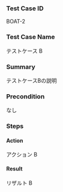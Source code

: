 ### Test Case ID
BOAT-2

### Test Case Name
テストケース B

### Summary
テストケースBの説明

### Precondition
なし

### Steps

#### Action
アクション B
#### Result
リザルト B
